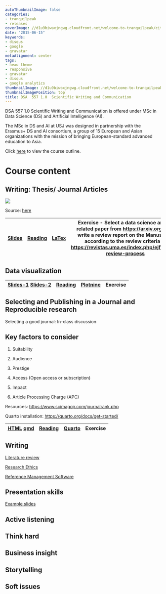 ```yaml
---
autoThumbnailImage: false
categories:
- tranquilpeak
- releases
coverImage: //d1u9biwaxjngwg.cloudfront.net/welcome-to-tranquilpeak/city.jpg
date: "2015-06-15"
keywords:
- disqus
- google
- gravatar
metaAlignment: center
tags:
- hexo theme
- responsive
- gravatar
- disqus
- google analytics
thumbnailImage: //d1u9biwaxjngwg.cloudfront.net/welcome-to-tranquilpeak/city-750.jpg
thumbnailImagePosition: top
title: DSA  557 1.0  Scientific Writing and Communication
---
```


DSA  557 1.0  Scientific Writing and Communication is offered under MSc in Data Science (DS) and Artificial Intelligence (AI).

The MSc in DS and AI at USJ was designed in partnership with the Erasmus+ DS and AI consortium, a group of 15 European and Asian organizations with the mission of bringing European-standard advanced education to Asia.

Click [here]() to view the course outline.

# Course content

## Writing: Thesis/ Journal Articles

![](/slides/4_lr/guide.jpeg)

Source: [here](https://bluesyemre.com/2022/05/09/a-beginners-guide-on-how-to-write-a-journal-article-for-publication/)

|[Slides](/slides/1_thesiswriting/main.html)    	|  [Reading](https://writingcenter.fas.harvard.edu/pages/developing-thesis) | [LaTex](https://www.overleaf.com/learn/latex/Learn_LaTeX_in_30_minutes) 	|   Exercise -  	Select a data science and AI related paper from https://arxiv.org/ and write a review report on the Manuscript according to the review criteria at https://revistas.uma.es/index.php/ejfb/peer-review-process|
|:-:	|:-:	|:-:	| :-:|

## Data visualization

|[Slides-1](/slides/slides/lesson1viz.html)  [Slides-2](/slides/slides/msc2.html)  	|  [Reading](https://www.interaction-design.org/literature/article/preattentive-visual-properties-and-how-to-use-them-in-information-visualization) | [Plotnine](https://plotnine.readthedocs.io/en/stable/) 	|   Exercise 	|
|:-:	|:-:	|:-:	| :-:|

## Selecting and Publishing in a Journal and Reproducible research

Selecting a good journal: In-class discussion 

## Key factors to consider 

1. Suitability

2. Audience

3. Prestige

4. Access (Open access or subscription)

5. Impact

6. Article Processing Charge (APC)



Resources: https://www.scimagojr.com/journalrank.php

Quarto installation: https://quarto.org/docs/get-started/

|[HTML](/quarto/intro.html)   [qmd](/quarto/intro.qmd)  	|  [Reading](https://viterbischool.usc.edu/news/2022/11/the-reproducibility-crisis-in-science-these-researchers-have-a-fix/) | [Quarto](https://quarto.org/docs/get-started/) 	|   Exercise 	|
|:-:	|:-:	|:-:	| :-:|


## Writing

[Literature review](/slides/4_lr/4_lr.html)

[Research Ethics](/slides/4_lr/5_ethics.html)

[Reference Management Software]((/slides/4_lr/6_reference.html))

## Presentation skills

[Example slides](https://thiyangt.github.io/RLadiesMLTS/index.html#1)


## Active listening

## Think hard

## Business insight



## Storytelling

## Soft issues












